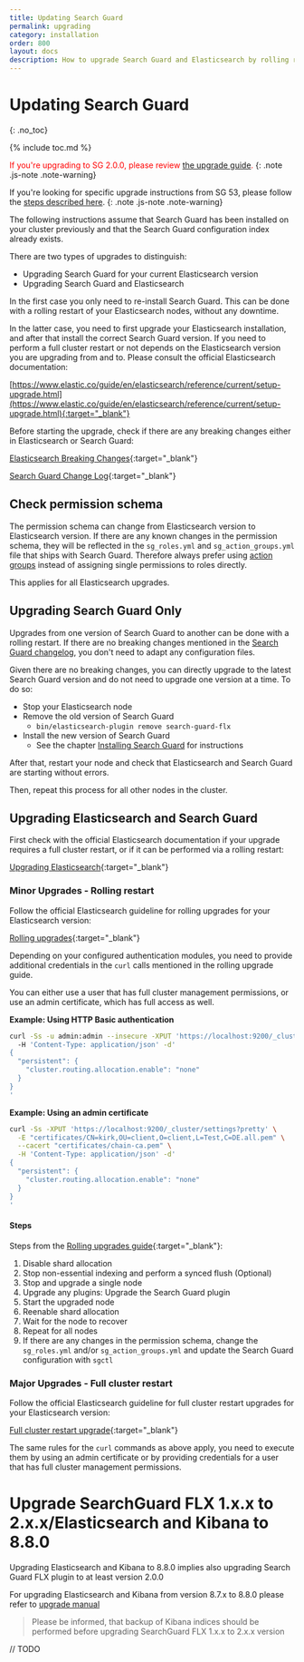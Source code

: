 ```yaml
---
title: Updating Search Guard
permalink: upgrading
category: installation
order: 800
layout: docs
description: How to upgrade Search Guard and Elasticsearch by rolling restarts or a full cluster restart. 
---
```

<!---
Copyright 2022 floragunn GmbH
-->

# Updating Search Guard
{: .no_toc}

{% include toc.md %}

<span style="color:red">If you're upgrading to SG 2.0.0, please review [the upgrade guide](../_docs_installation/sg200_upgrade.md).</span>
{: .note .js-note .note-warning}

If you're looking for specific upgrade instructions from SG 53, please follow the [steps described here](../_docs_installation/sg53_migration.md).
{: .note .js-note .note-warning}

The following instructions assume that Search Guard has been installed on your cluster previously and that the Search Guard configuration index already exists.

There are two types of upgrades to distinguish:

* Upgrading Search Guard for your current Elasticsearch version
* Upgrading Search Guard and Elasticsearch

In the first case you only need to re-install Search Guard. This can be done with a rolling restart of your Elasticsearch nodes, without any downtime.

In the latter case, you need to first upgrade your Elasticsearch installation, and after that install the correct Search Guard version. If you need to perform a full cluster restart or not depends on the Elasticsearch version you are upgrading from and to. Please consult the official Elasticsearch documentation:

[https://www.elastic.co/guide/en/elasticsearch/reference/current/setup-upgrade.html](https://www.elastic.co/guide/en/elasticsearch/reference/current/setup-upgrade.html){:target="_blank"}

Before starting the upgrade, check if there are any breaking changes either in Elasticsearch or Search Guard:

[Elasticsearch Breaking Changes](https://www.elastic.co/guide/en/elasticsearch/reference/current/breaking-changes.html){:target="_blank"}

[Search Guard Change Log](../_changelogs/changelog_searchguard_overview.md){:target="_blank"}


## Check permission schema

The permission schema can change from Elasticsearch version to Elasticsearch version. If there are any known changes in the permission schema, they will be reflected in the `sg_roles.yml` and `sg_action_groups.yml` file that ships with Search Guard. Therefore always prefer using [action groups](../_docs_roles_permissions/configuration_action_groups.md)  instead of assigning single permissions to roles directly.

This applies for all Elasticsearch upgrades.

## Upgrading Search Guard Only

Upgrades from one version of Search Guard to another can be done with a rolling restart. If there are no breaking changes mentioned in the [Search Guard changelog](../_changelogs/changelog_searchguard.md), you don't need to adapt any configuration files. 

Given there are no breaking changes, you can directly upgrade to the latest Search Guard version and do not need to upgrade one version at a time. To do so:

* Stop your Elasticsearch node
* Remove the old version of Search Guard
  * `bin/elasticsearch-plugin remove search-guard-flx`
* Install the new version of Search Guard
  * See the chapter [Installing Search Guard](../_docs_installation/installation.md)
 for instructions

After that, restart your node and check that Elasticsearch and Search Guard are starting without errors.

Then, repeat this process for all other nodes in the cluster.  

## Upgrading Elasticsearch and Search Guard

First check with the official Elasticsearch documentation if your upgrade requires a full cluster restart, or if it can be performed via a rolling restart:

[Upgrading Elasticsearch](https://www.elastic.co/guide/en/elasticsearch/reference/current/setup-upgrade.html){:target="_blank"}

### Minor Upgrades - Rolling restart

Follow the official Elasticsearch guideline for rolling upgrades for your Elasticsearch version:

[Rolling upgrades](https://www.elastic.co/guide/en/elasticsearch/reference/current/rolling-upgrades.html){:target="_blank"}

Depending on your configured authentication modules, you need to provide additional credentials in the `curl` calls mentioned in the rolling upgrade guide.

You can either use a user that has full cluster management permissions, or use an admin certificate, which has full access as well.

**Example: Using HTTP Basic authentication**

```bash
curl -Ss -u admin:admin --insecure -XPUT 'https://localhost:9200/_cluster/settings?pretty' \ 
  -H 'Content-Type: application/json' -d'
{
  "persistent": {
    "cluster.routing.allocation.enable": "none"
  }
}
'
```

**Example: Using an admin certificate**

```bash
curl -Ss -XPUT 'https://localhost:9200/_cluster/settings?pretty' \
  -E "certificates/CN=kirk,OU=client,O=client,L=Test,C=DE.all.pem" \
  --cacert "certificates/chain-ca.pem" \
  -H 'Content-Type: application/json' -d'
{
  "persistent": {
    "cluster.routing.allocation.enable": "none"
  }
}
'    
```

#### Steps

Steps from the [Rolling upgrades guide](https://www.elastic.co/guide/en/elasticsearch/reference/current/rolling-upgrades.html){:target="_blank"}:

1. Disable shard allocation
2. Stop non-essential indexing and perform a synced flush (Optional)
3. Stop and upgrade a single node
4. Upgrade any plugins: Upgrade the Search Guard plugin
5. Start the upgraded node
6. Reenable shard allocation
7. Wait for the node to recover
8. Repeat for all nodes
9. If there are any changes in the permission schema, change the `sg_roles.yml` and/or `sg_action_groups.yml` and update the Search Guard configuration with `sgctl` 
  
### Major Upgrades - Full cluster restart

Follow the official Elasticsearch guideline for full cluster restart upgrades for your Elasticsearch version:

[Full cluster restart upgrade](https://www.elastic.co/guide/en/elasticsearch/reference/current/restart-upgrade.html){:target="_blank"}

The same rules for the `curl` commands as above apply, you need to execute them by using an admin certificate or by providing credentials for a user that has full cluster management permissions.

# Upgrade SearchGuard FLX 1.x.x to 2.x.x/Elasticsearch and Kibana to 8.8.0

Upgrading Elasticsearch and Kibana to 8.8.0 implies also upgrading Search Guard FLX plugin
to at least version 2.0.0

For upgrading Elasticsearch and Kibana from version 8.7.x to 8.8.0 please refer to
[upgrade manual](sg880_upgrade.md)


> Please be informed, that backup of Kibana indices should be performed before
> upgrading SearchGuard FLX 1.x.x to 2.x.x version

// TODO
